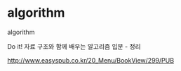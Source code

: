 # algorithm
algorithm


Do it! 자료 구조와 함께 배우는 알고리즘 입문 - 정리

http://www.easyspub.co.kr/20_Menu/BookView/299/PUB
